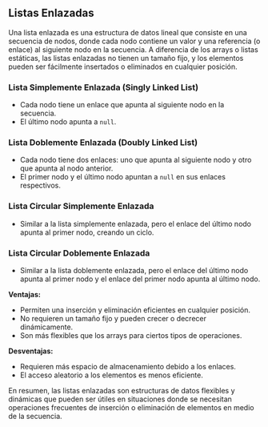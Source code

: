 ## Listas Enlazadas

Una lista enlazada es una estructura de datos lineal que consiste en una secuencia de nodos, donde cada nodo contiene un valor y una referencia (o enlace) al siguiente nodo en la secuencia. A diferencia de los arrays o listas estáticas, las listas enlazadas no tienen un tamaño fijo, y los elementos pueden ser fácilmente insertados o eliminados en cualquier posición.

### Lista Simplemente Enlazada (Singly Linked List)

- Cada nodo tiene un enlace que apunta al siguiente nodo en la secuencia.
- El último nodo apunta a `null`.

### Lista Doblemente Enlazada (Doubly Linked List)

- Cada nodo tiene dos enlaces: uno que apunta al siguiente nodo y otro que apunta al nodo anterior.
- El primer nodo y el último nodo apuntan a `null` en sus enlaces respectivos.

### Lista Circular Simplemente Enlazada

- Similar a la lista simplemente enlazada, pero el enlace del último nodo apunta al primer nodo, creando un ciclo.

### Lista Circular Doblemente Enlazada

- Similar a la lista doblemente enlazada, pero el enlace del último nodo apunta al primer nodo y el enlace del primer nodo apunta al último nodo.

**Ventajas:**
- Permiten una inserción y eliminación eficientes en cualquier posición.
- No requieren un tamaño fijo y pueden crecer o decrecer dinámicamente.
- Son más flexibles que los arrays para ciertos tipos de operaciones.

**Desventajas:**
- Requieren más espacio de almacenamiento debido a los enlaces.
- El acceso aleatorio a los elementos es menos eficiente.

En resumen, las listas enlazadas son estructuras de datos flexibles y dinámicas que pueden ser útiles en situaciones donde se necesitan operaciones frecuentes de inserción o eliminación de elementos en medio de la secuencia.

